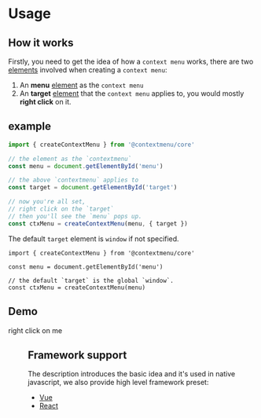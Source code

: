 # Usage

## How it works
Firstly, you need to get the idea of how a `context menu` works, there are two <u>elements</u> involved when creating a `context menu`:

1. An **menu** <u>element</u> as the `context menu`
2. An **target** <u>element</u> that the `context menu` applies to, you would mostly **right click** on it.

## example

```typescript
import { createContextMenu } from '@contextmenu/core'

// the element as the `contextmenu`
const menu = document.getElementById('menu')

// the above `contextmenu` applies to
const target = document.getElementById('target')

// now you're all set,
// right click on the `target`
// then you'll see the `menu` pops up.
const ctxMenu = createContextMenu(menu, { target })
```
The default `target` element is `window` if not specified.

```typescript{6}
import { createContextMenu } from '@contextmenu/core'

const menu = document.getElementById('menu')

// the default `target` is the global `window`.
const ctxMenu = createContextMenu(menu)
```


## Demo
<script setup>
import { ref } from 'vue'
import { useContextMenu } from '@contextmenu/vue'
// TODO: using unplugin-import
import Menu from '../components/Menu.vue'
import Area from '../components/Area.vue'

const targetRef = ref(null)
const menuRef = ref(null)

const ctx = useContextMenu(menuRef, { target: targetRef })
console.log(ctx)
</script>

<Area ref="targetRef">
right click on me
</Area>
<Menu ref="menuRef" />

## Framework support
The description introduces the basic idea and it's used in native javascript, we also provide high level framework preset:
- [Vue](/vue/)
- [React](/react/)
